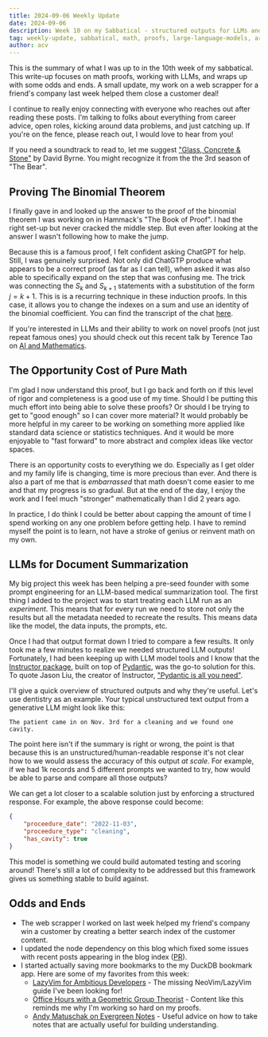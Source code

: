 ```yaml
---
title: 2024-09-06 Weekly Update
date: 2024-09-06
description: Week 10 on my Sabbatical - structured outputs for LLMs and proving the binomial theorem
tag: weekly-update, sabbatical, math, proofs, large-language-models, artifical-intelligence
author: acv
---
```


This is the summary of what I was up to in the 10th week of my sabbatical. This write-up focuses on math proofs, working with LLMs, and wraps up with some odds and ends. A small update, my work on a web scrapper for a friend's company last week helped them close a customer deal!

I continue to really enjoy connecting with everyone who reaches out after reading these posts. I'm talking to folks about everything from career advice, open roles, kicking around data problems, and just catching up. If you're on the fence, please reach out, I would love to hear from you!

If you need a soundtrack to read to, let me suggest ["Glass, Concrete & Stone"](https://open.spotify.com/track/5JJRxktdvtSjN3AeITJNCs?si=5f4c0c7ed4f341e6) by David Byrne. You might recognize it from the the 3rd season of "The Bear".

## Proving The Binomial Theorem

I finally gave in and looked up the answer to the proof of the binomial theorem I was working on in Hammack's "The Book of Proof". I had the right set-up but never cracked the middle step. But even after looking at the answer I wasn't following how to make the jump. 

Because this is a famous proof, I felt confident asking ChatGPT for help. Still, I was genuinely surprised. Not only did ChatGTP produce what appears to be a correct proof (as far as I can tell), when asked it was also able to specifically expand on the step that was confusing me. The trick was connecting the $S_k$ and $S_{k+1}$ statements with a substitution of the form $j = k + 1$. This is is a recurring technique in these induction proofs. In this case, it allows you to change the indexes on a sum and use an identity of the binomial coefficient. You can find the transcript of the chat [here](https://chatgpt.com/share/c22a1c50-aec3-45b5-8d5a-4bfa3a40b625).

If you're interested in LLMs and their ability to work on novel proofs (not just repeat famous ones) you should check out this recent talk by Terence Tao on [AI and Mathematics](https://www.youtube.com/watch?v=e049IoFBnLA).

## The Opportunity Cost of Pure Math

I'm glad I now understand this proof, but I go back and forth on if this level of rigor and completeness is a good use of my time. Should I be putting this much effort into being able to solve these proofs? Or should I be trying to get to "good enough" so I can cover more material? It would probably be more helpful in my career to be working on something more applied like standard data science or statistics techniques. And it would be more enjoyable to "fast forward" to more abstract and complex ideas like vector spaces. 

There is an opportunity costs to everything we do. Especially as I get older and my family life is changing, time is more precious than ever. And there is also a part of me that is _embarrassed_ that math doesn't come easier to me and that my progress is so gradual. But at the end of the day, I enjoy the work and I feel much "stronger" mathematically than I did 2 years ago.

In practice, I do think I could be better about capping the amount of time I spend working on any one problem before getting help. I have to remind myself the point is to learn, not have a stroke of genius or reinvent math on my own.

## LLMs for Document Summarization

My big project this week has been helping a pre-seed founder with some prompt engineering for an LLM-based medical summarization tool. The first thing I added to the project was to start treating each LLM run as an _experiment_. This means that for every run we need to store not only the results but all the metadata needed to recreate the results. This means data like the model, the data inputs, the prompts, etc. 

Once I had that output format down I tried to compare a few results. It only took me a few minutes to realize we needed structured LLM outputs! Fortunately, I had been keeping up with LLM model tools and I know that the [Instructor package](https://python.useinstructor.com/), built on top of [Pydantic](https://docs.pydantic.dev/latest/), was the go-to solution for this. To quote Jason Liu, the creator of Instructor, ["Pydantic is all you need"](https://x.com/jxnlco/status/1832879090917061076).

I'll give a quick overview of structured outputs and why they're useful. Let's use dentistry as an example. Your typical unstructured text output from a generative LLM might look like this:

```
The patient came in on Nov. 3rd for a cleaning and we found one cavity.
```

The point here isn't if the summary is right or wrong, the point is that because this is an unstructured/human-readable response it's not clear how to we would assess the accuracy of this output _at scale_. For example, if we had 1k records and 5 different prompts we wanted to try, how would be able to parse and compare all those outputs?

We can get a lot closer to a scalable solution just by enforcing a structured response. For example, the above response could become:

```json
{
	"proceedure_date": "2022-11-03",
	"proceedure_type": "cleaning",
	"has_cavity": true 
}
 ```

This model is something we could build automated testing and scoring around! There's still a lot of complexity to be addressed but this framework gives us something stable to build against. 

## Odds and Ends

- The web scrapper I worked on last week helped my friend's company win a customer by creating a better search index of the customer content.
- I updated the node dependency on this blog which fixed some issues with recent posts appearing in the blog index ([PR](https://github.com/acviana/vercel-nextjs-blog/pull/26)).
- I started actually saving more bookmarks to the my DuckDB bookmark app. Here are some of my favorites from this week:
	+ [LazyVim for Ambitious Developers](https://lazyvim-ambitious-devs.phillips.codes/) - The missing NeoVim/LazyVim guide I've been looking for!
	+ [Office Hours with a Geometric Group Theorist](https://press.princeton.edu/books/paperback/9780691158662/office-hours-with-a-geometric-group-theorist) - Content like this reminds me why I'm working so hard on my proofs. 
	+ [Andy Matuschak on Evergreen Notes](https://notes.andymatuschak.org/About_these_notes?stackedNotes=z5E5QawiXCMbtNtupvxeoEX) - Useful advice on how to take notes that are actually useful for building understanding.
